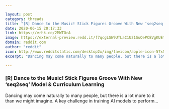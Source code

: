 ```yaml
---

layout: post
category: threads
title: "[R] Dance to the Music! Stick Figures Groove With New ‘seq2seq’ Model &amp; Curriculum Learning"
date: 2020-06-15 20:17:33
link: https://vrhk.co/2MWTOrA
image: https://external-preview.redd.it/f7qcgLSW9UTLaC1U21SuQePCEVgKUEt6DSka5c2oc6w.jpg?width=808&height=423.036649215&auto=webp&crop=808:423.036649215,smart&s=97375a634bb5e46ee4c1690bd9930d58e203d8e3
domain: reddit.com
author: "reddit"
icon: http://www.redditstatic.com/desktop2x/img/favicon/apple-icon-57x57.png
excerpt: "Dancing may come naturally to many people, but there is a lot more to it than we might imagine. A key challenge in training AI models to perform..."

---
```


### [R] Dance to the Music! Stick Figures Groove With New ‘seq2seq’ Model &amp; Curriculum Learning

Dancing may come naturally to many people, but there is a lot more to it than we might imagine. A key challenge in training AI models to perform...